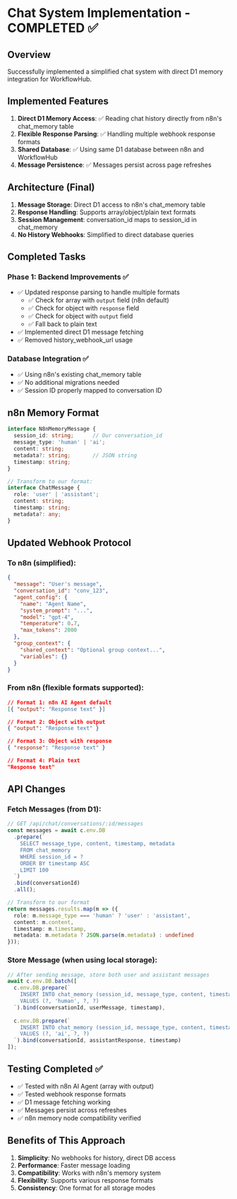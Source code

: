 # Chat System Implementation - COMPLETED ✅

## Overview
Successfully implemented a simplified chat system with direct D1 memory integration for WorkflowHub.

## Implemented Features
1. **Direct D1 Memory Access**: ✅ Reading chat history directly from n8n's chat_memory table
2. **Flexible Response Parsing**: ✅ Handling multiple webhook response formats
3. **Shared Database**: ✅ Using same D1 database between n8n and WorkflowHub
4. **Message Persistence**: ✅ Messages persist across page refreshes

## Architecture (Final)
1. **Message Storage**: Direct D1 access to n8n's chat_memory table
2. **Response Handling**: Supports array/object/plain text formats
3. **Session Management**: conversation_id maps to session_id in chat_memory
4. **No History Webhooks**: Simplified to direct database queries

## Completed Tasks
### Phase 1: Backend Improvements ✅
- ✅ Updated response parsing to handle multiple formats
  - ✅ Check for array with `output` field (n8n default)
  - ✅ Check for object with `response` field
  - ✅ Check for object with `output` field
  - ✅ Fall back to plain text
- ✅ Implemented direct D1 message fetching
- ✅ Removed history_webhook_url usage

### Database Integration ✅
- ✅ Using n8n's existing chat_memory table
- ✅ No additional migrations needed
- ✅ Session ID properly mapped to conversation ID

## n8n Memory Format
```typescript
interface N8nMemoryMessage {
  session_id: string;      // Our conversation_id
  message_type: 'human' | 'ai';
  content: string;
  metadata?: string;       // JSON string
  timestamp: string;
}

// Transform to our format:
interface ChatMessage {
  role: 'user' | 'assistant';
  content: string;
  timestamp: string;
  metadata?: any;
}
```

## Updated Webhook Protocol

### To n8n (simplified):
```json
{
  "message": "User's message",
  "conversation_id": "conv_123",
  "agent_config": {
    "name": "Agent Name",
    "system_prompt": "...",
    "model": "gpt-4",
    "temperature": 0.7,
    "max_tokens": 2000
  },
  "group_context": {
    "shared_context": "Optional group context...",
    "variables": {}
  }
}
```

### From n8n (flexible formats supported):
```json
// Format 1: n8n AI Agent default
[{ "output": "Response text" }]

// Format 2: Object with output
{ "output": "Response text" }

// Format 3: Object with response
{ "response": "Response text" }

// Format 4: Plain text
"Response text"
```

## API Changes

### Fetch Messages (from D1):
```typescript
// GET /api/chat/conversations/:id/messages
const messages = await c.env.DB
  .prepare(`
    SELECT message_type, content, timestamp, metadata
    FROM chat_memory 
    WHERE session_id = ?
    ORDER BY timestamp ASC
    LIMIT 100
  `)
  .bind(conversationId)
  .all();

// Transform to our format
return messages.results.map(m => ({
  role: m.message_type === 'human' ? 'user' : 'assistant',
  content: m.content,
  timestamp: m.timestamp,
  metadata: m.metadata ? JSON.parse(m.metadata) : undefined
}));
```

### Store Message (when using local storage):
```typescript
// After sending message, store both user and assistant messages
await c.env.DB.batch([
  c.env.DB.prepare(`
    INSERT INTO chat_memory (session_id, message_type, content, timestamp)
    VALUES (?, 'human', ?, ?)
  `).bind(conversationId, userMessage, timestamp),
  
  c.env.DB.prepare(`
    INSERT INTO chat_memory (session_id, message_type, content, timestamp)
    VALUES (?, 'ai', ?, ?)
  `).bind(conversationId, assistantResponse, timestamp)
]);
```

## Testing Completed ✅
- ✅ Tested with n8n AI Agent (array with output)
- ✅ Tested webhook response formats
- ✅ D1 message fetching working
- ✅ Messages persist across refreshes
- ✅ n8n memory node compatibility verified

## Benefits of This Approach
1. **Simplicity**: No webhooks for history, direct DB access
2. **Performance**: Faster message loading
3. **Compatibility**: Works with n8n's memory system
4. **Flexibility**: Supports various response formats
5. **Consistency**: One format for all storage modes